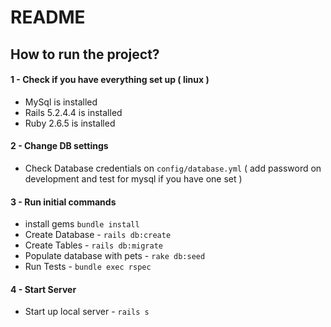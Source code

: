 # README

## How to run the project?
#### 1 - Check if you have everything set up ( linux )
- MySql is installed
- Rails 5.2.4.4 is installed
- Ruby 2.6.5 is installed
#### 2 - Change DB settings
- Check Database credentials on `config/database.yml` ( add password on development and test for mysql if you have one set )
#### 3 - Run initial commands
- install gems `bundle install` 
- Create Database - `rails db:create`
- Create Tables - `rails db:migrate`
- Populate database with pets - `rake db:seed `
- Run Tests - `bundle exec rspec`
#### 4 - Start Server
- Start up local server - `rails s`
